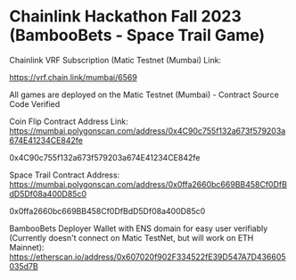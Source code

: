 # Chainlink Hackathon Fall 2023 (BambooBets - Space Trail Game)

Chainlink VRF Subscription (Matic Testnet (Mumbai) Link:

https://vrf.chain.link/mumbai/6569

All games are deployed on the Matic Testnet (Mumbai) -  Contract Source Code Verified

Coin Flip Contract Address Link:
https://mumbai.polygonscan.com/address/0x4C90c755f132a673f579203a674E41234CE842fe

0x4C90c755f132a673f579203a674E41234CE842fe

Space Trail Contract Address: 
https://mumbai.polygonscan.com/address/0x0ffa2660bc669BB458Cf0DfBdD5Df08a400D85c0

0x0ffa2660bc669BB458Cf0DfBdD5Df08a400D85c0

BambooBets Deployer Wallet with ENS domain for easy user verifiably (Currently doesn't connect on Matic TestNet, but will work on ETH Mainnet):
https://etherscan.io/address/0x607020f902F334522fE39D547A7D436605035d7B
